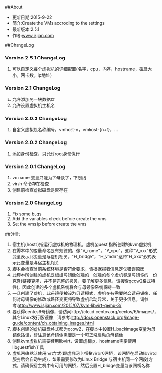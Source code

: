 ##About
- 更新日期:2015-9-22
- 简介:Create the VMs accroding to the settings
- 最新版本:2.5.1
- 作者:www.isjian.com

##ChangeLog
### Version 2.5.1 ChangeLog
1. 可以自定义每个虚拟机的详细配置(名字，cpu，内存，hostname，磁盘大小，网卡数，ip地址)

### Version 2.1 ChangeLog
1. 允许添加另一块数据盘
2. 允许设置虚拟机主机名

### Version 2.0.3 ChangeLog
1. 自定义虚拟机名称编号，vmhost-n，vmhost-{n+1}，...

### Version 2.0.2 ChangeLog
1. 添加身份检查，只允许root身份执行

### Version 2.0.1 ChangeLog
1. vmname 变量只能为字母数字，下划线
2. virsh 命令存在检查
3. 创建前检查虚拟磁盘是否存在

### Version 2.0 ChangeLog
1. Fix some bugs
2. Add the variables check before create the vms
3. Set the vms ip before create the vms

##注意:
1. 宿主机(hosts)指运行虚拟机的物理机，虚机(guest)指所创建的kvm虚拟机
2. 在脚本中的变量命名是有规律的，像"V_name"，"V_cpu"，这种"V_xxx"形式变量表示此变量是与虚机相关，"H_bridge"，"H_vmdir"这种"H_xxx"形式表示此变量是与宿主机相关
3. 脚本会检查当前系统环境是否符合要求，请根据报错信息定位错误原因
4. 此脚本所创建的虚机是根据母镜像创建的，创建的每个虚机都是母镜像的一份克隆(链接克隆，并不是完整的拷贝，要了解更多信息，请搜索qcow2格式特性)，因此创建的多个虚机系统将会与母镜像系统保持一致
5. 一旦创建了虚机，此母镜便被设为只读模式，虚机在有需要时会读母镜像，任何对母镜像的修改或路径变更将导致虚机启动异常，关于更多信息，请参考:http://www.isjian.com/2015/07/kvm-libvirt-qemu-3/
6. 要获得centos6母镜像，请访问http://cloud.centos.org/centos/6/images/，其它Linux发行版镜像，请参考:http://docs.openstack.org/image-guide/content/ch_obtaining_images.html
7. 脚本创建的虚机磁盘格式都为qcow2，在脚本中设置H_backimage变量为母镜像路径，请注意该母镜像需要是一个可正常启动的母镜像
8. 创建kvm虚拟机需要使用libvirt，设置虚机ip，hostname需要使用libguestfish工具
9. 虚机网络默认使用nat方式(即虚机网卡桥接virbr0网桥，该网桥在启动libvirtd服务后会自动生成)，如果需要修改为Linux Bridge(与宿主机同一个网段)方式，请确保宿主机中有可用的网桥，然后设置H_bridge变量为该网桥名称
